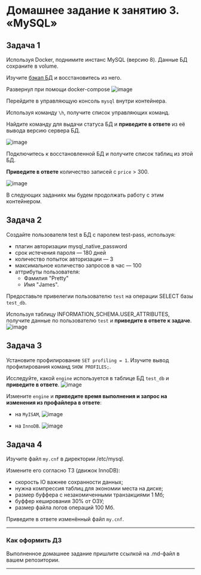 # Домашнее задание к занятию 3. «MySQL»


## Задача 1

Используя Docker, поднимите инстанс MySQL (версию 8). Данные БД сохраните в volume.

Изучите [бэкап БД](https://github.com/netology-code/virt-homeworks/tree/virt-11/06-db-03-mysql/test_data) и 
восстановитесь из него.

Развернул при помощи docker-compose
![image](https://github.com/lechuk1981/Netology_devops/assets/5323690/fb52a2bb-5ea5-4eb6-9941-76a279ceb13c)


Перейдите в управляющую консоль `mysql` внутри контейнера.

Используя команду `\h`, получите список управляющих команд.

Найдите команду для выдачи статуса БД и **приведите в ответе** из её вывода версию сервера БД.

![image](https://github.com/lechuk1981/Netology_devops/assets/5323690/a90fe1fc-625d-4d14-87ba-9ba04bb68134)


Подключитесь к восстановленной БД и получите список таблиц из этой БД.

**Приведите в ответе** количество записей с `price` > 300.

![image](https://github.com/lechuk1981/Netology_devops/assets/5323690/1091c4d4-e926-4686-a4da-11f61ae21a62)


В следующих заданиях мы будем продолжать работу с этим контейнером.

## Задача 2

Создайте пользователя test в БД c паролем test-pass, используя:

- плагин авторизации mysql_native_password
- срок истечения пароля — 180 дней 
- количество попыток авторизации — 3 
- максимальное количество запросов в час — 100
- аттрибуты пользователя:
    - Фамилия "Pretty"
    - Имя "James".

Предоставьте привелегии пользователю `test` на операции SELECT базы `test_db`.
    
Используя таблицу INFORMATION_SCHEMA.USER_ATTRIBUTES, получите данные по пользователю `test` и 
**приведите в ответе к задаче**.
![image](https://github.com/lechuk1981/Netology_devops/assets/5323690/bb8b0686-dcc4-4e86-9b9c-69538d4fea05)


## Задача 3

Установите профилирование `SET profiling = 1`.
Изучите вывод профилирования команд `SHOW PROFILES;`.

Исследуйте, какой `engine` используется в таблице БД `test_db` и **приведите в ответе**.
![image](https://github.com/lechuk1981/Netology_devops/assets/5323690/aebb6b1f-6f4b-4ec6-81b4-92c3d938e48c)


Измените `engine` и **приведите время выполнения и запрос на изменения из профайлера в ответе**:
- на `MyISAM`,
  ![image](https://github.com/lechuk1981/Netology_devops/assets/5323690/8b5df57e-8ad1-4085-9198-8b36628bbb75)

- на `InnoDB`.
  ![image](https://github.com/lechuk1981/Netology_devops/assets/5323690/da7b5dff-3469-483b-8112-beadb152c592)


## Задача 4 

Изучите файл `my.cnf` в директории /etc/mysql.

Измените его согласно ТЗ (движок InnoDB):

- скорость IO важнее сохранности данных;
- нужна компрессия таблиц для экономии места на диске;
- размер буффера с незакомиченными транзакциями 1 Мб;
- буффер кеширования 30% от ОЗУ;
- размер файла логов операций 100 Мб.

Приведите в ответе изменённый файл `my.cnf`.

---

### Как оформить ДЗ

Выполненное домашнее задание пришлите ссылкой на .md-файл в вашем репозитории.

---
